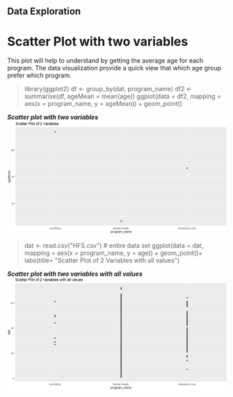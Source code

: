 ## Data Exploration

# Scatter Plot with two variables
This plot will help to understand by getting the average age
for each program. The data visualization provide a quick view
that which age group prefer which program.

> library(ggplot2)
df <- group_by(dat, program_name)
df2 <- summarise(df, ageMean = mean(age))
ggplot(data = df2, mapping = aes(x = program_name, y = ageMean)) +
  geom_point()

**_Scatter plot with two variables_**
![Scatter plot with two variables](https://github.com/121107/Data/blob/master/Images/1.PNG)


> dat <- read.csv("HFS.csv") # entire data set
ggplot(data = dat, mapping = aes(x = program_name, y = age)) +
  geom_point()+
  labs(title= "Scatter Plot of 2 Variables with all values")

  **_Scatter plot with two variables with all values_**
  ![Scatter plot with two variables](https://github.com/121107/Data/blob/master/Images/2.PNG)
